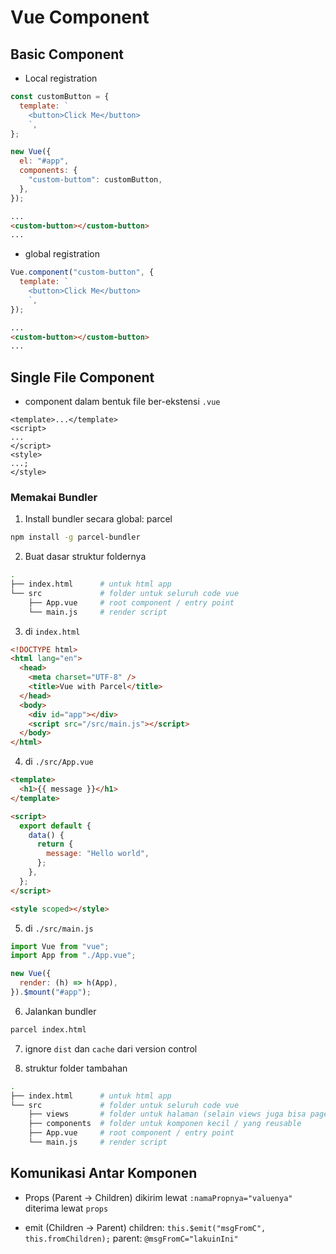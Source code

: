 # Vue Component

## Basic Component

- Local registration

```js
const customButton = {
  template: `
    <button>Click Me</button>
    `,
};

new Vue({
  el: "#app",
  components: {
    "custom-buttom": customButton,
  },
});
```

```html
...
<custom-button></custom-button>
...
```

- global registration

```js
Vue.component("custom-button", {
  template: `
    <button>Click Me</button>
    `,
});
```

```html
...
<custom-button></custom-button>
...
```

## Single File Component

- component dalam bentuk file ber-ekstensi `.vue`

```vue
<template>...</template>
<script>
...
</script>
<style>
...;
</style>
```

### Memakai Bundler

1. Install bundler secara global: parcel

```bash
npm install -g parcel-bundler
```

2. Buat dasar struktur foldernya

```bash
.
├── index.html      # untuk html app
└── src             # folder untuk seluruh code vue
    ├── App.vue     # root component / entry point
    └── main.js     # render script
```

3. di `index.html`

```html
<!DOCTYPE html>
<html lang="en">
  <head>
    <meta charset="UTF-8" />
    <title>Vue with Parcel</title>
  </head>
  <body>
    <div id="app"></div>
    <script src="/src/main.js"></script>
  </body>
</html>
```

4. di `./src/App.vue`

```html
<template>
  <h1>{{ message }}</h1>
</template>

<script>
  export default {
    data() {
      return {
        message: "Hello world",
      };
    },
  };
</script>

<style scoped></style>
```

5. di `./src/main.js`

```js
import Vue from "vue";
import App from "./App.vue";

new Vue({
  render: (h) => h(App),
}).$mount("#app");
```

6. Jalankan bundler

```bash
parcel index.html
```

7. ignore `dist` dan `cache` dari version control

8. struktur folder tambahan

```bash
.
├── index.html      # untuk html app
└── src             # folder untuk seluruh code vue
    ├── views       # folder untuk halaman (selain views juga bisa pages)
    ├── components  # folder untuk komponen kecil / yang reusable
    ├── App.vue     # root component / entry point
    └── main.js     # render script
```

## Komunikasi Antar Komponen

- Props (Parent -> Children)
  dikirim lewat `:namaPropnya="valuenya"`
  diterima lewat `props`

- emit (Children -> Parent)
  children: `this.$emit("msgFromC", this.fromChildren);`
  parent: `@msgFromC="lakuinIni"`
